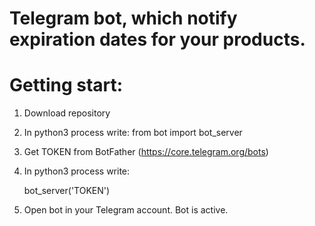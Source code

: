 # Telegram bot, which notify expiration dates for your products.

<h1>Getting start: </h1>

1. Download repository
2. In python3 process
write:
    from bot import bot_server

3. Get TOKEN from BotFather (https://core.telegram.org/bots)
4. In python3 process write:

    bot_server('TOKEN')

5. Open bot in your Telegram account. Bot is active.